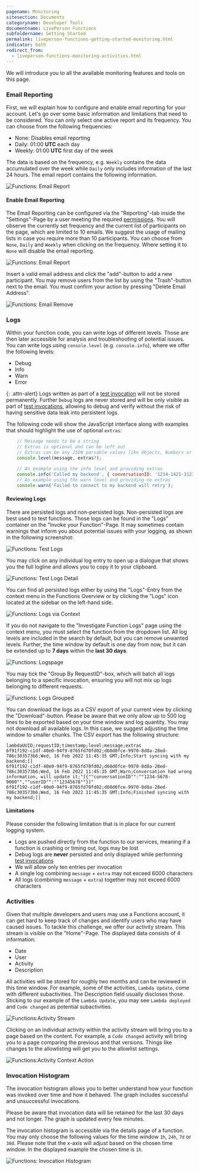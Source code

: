 ```yaml
---
pagename: Monitoring
sitesection: Documents
categoryname: Developer Tools
documentname: LivePerson Functions
subfoldername: Getting Started
permalink: liveperson-functions-getting-started-monitoring.html
indicator: both
redirect_from:
  - liveperson-functions-monitoring-activities.html
---
```


We will introduce you to all the available monitoring features and tools on this page.

### Email Reporting

First, we will explain how to configure and enable email reporting for your account. Let's go over some basic information and limitations that need to be considered.
You can only select one active report and its frequency. You can choose from the following frequencies:

* None: Disables email reporting
* Daily: 01:00 **UTC** each day
* Weekly: 01:00 **UTC** first day of the week

The data is based on the frequency, e.g. `Weekly` contains the data accumulated over the week while `Daily` only includes information of the last 24 hours. The email report contains the following information.

<img class="fancyimage" alt="Functions: Email Report" src="img/functions/functions_reporting_email_report.png">

#### Enable Email Reporting

The Email Reporting can be configured via the "Reporting"-tab inside the "Settings"-Page by a user meeting the required [permissions](liveperson-functions-permission-system.html). You will observe the currently set frequency and the current list of participants on the page, which are limited to 10 emails. We suggest the usage of mailing lists in case you require more than 10 participants. You can choose from `None`, `Daily` and `Weekly` when clicking on the frequency. Where setting it to `None` will disable the email reporting.

<img class="fancyimage" alt="Functions: Email Report" src="img/functions/functions_reporting_email_configure.png">

Insert a valid email address and click the "add"-button to add a new participant.
You may remove users from the list by using the "Trash"-button next to the email. You must confirm your action by pressing "Delete Email Address".

<img class="fancyimage" alt="Functions: Email Remove" src="img/functions/functions_reporting_email_delete.png">

### Logs

Within your function code, you can write logs of different levels. Those are then later accessible for analysis and troubleshooting of potential issues. You can write logs using `console.level` (e.g. `console.info`), where we offer the following levels:

* Debug
* Info
* Warn
* Error

{: .attn-alert}
Logs written as part of a [test invocation](liveperson-functions-getting-started-your-first-function.html#test) will not be stored permanently. Further `Debug` logs are never stored and will be only visible as part of [test invocations](liveperson-functions-getting-started-your-first-function.html#test), allowing to debug and verify without the risk of having sensitive data leak into persistent logs.

The following code will show the JavaScript interface along with examples that should highlight the use of optional `extras`:

```javascript
    // Message needs to be a string
    // Extras is optional and can be left out
    // Extras can be any JSON parsable values like Objects, Numbers or Strings
    console.level(message, extras?);

    // An example using the info level and providing extras
    console.info('Called my backend', { conversationID: '1234-1421-3123', userID: '1234567' });
    // An example using the warn level and providing no extras
    console.warn('Failed to connect to my backend will retry');
```

#### Reviewing Logs

There are persisted logs and non-persisted logs. Non-persisted logs are best used to test functions. Those logs can be found in the "Logs" container on the "Invoke your Function"-Page. It may sometimes contain warnings that inform you about potential issues with your logging, as shown in the following screenshot:

<img class="fancyimage" alt="Functions: Test Logs" src="img/functions/functions_reporting_logs_test.png">

You may click on any individual log entry to open up a dialogue that shows you the full logline and allows you to copy it to your clipboard.

<img class="fancyimage" alt="Functions: Test Logs Detail" src="img/functions/functions_reporting_logs_test_detail.png">

You can find all persisted logs either by using the "Logs"-Entry from the context menu in the Functions Overview or by clicking the "Logs" icon located at the sidebar on the left-hand side.

<img alt="Functions: Logs via Context" src="img/functions/functions_reporting_logs_via_context.png">

If you do not navigate to the "Investigate Function Logs" page using the context menu, you must select the function from the dropdown list. All log levels are included in the search by default, but you can remove unwanted levels. Further, the time window by default is one day from now, but it can be extended up to **7 days** within the **last 30 days**.

<img alt="Functions: Logspage" src="img/functions/functions_reporting_logs.png">

You may tick the "Group By RequestID"-box, which will batch all logs belonging to a specific invocation, ensuring you will not mix up logs belonging to different requests.

<img alt="Functions: Logs Grouped" src="img/functions/functions_reporting_logs_grouped.png">

You can download the logs as a CSV export of your current view by clicking the "Download"-button. Please be aware that we only allow up to 500 log lines to be exported based on your time window and log quantity. You may not download all available logs. In this case, we suggest adjusting the time window to smaller chunks. The CSV export has the following structure:

```csv
lambdaUUID;requestID;timestamp;level;message;extras
6f91f192-c1df-40e0-94f9-8765fd70fd02;d60d0fce-9970-8d8a-28ed-786c303573b6;Wed, 16 Feb 2022 11:45:35 GMT;Info;Start syncing with my backend;[]
6f91f192-c1df-40e0-94f9-8765fd70fd02;d60d0fce-9970-8d8a-28ed-786c303573b6;Wed, 16 Feb 2022 11:45:35 GMT;Warn;Conversation had wrong information, will update it;"[{""conversationID"":""1234-5678-9000"",""userID"":""12345678""}]"
6f91f192-c1df-40e0-94f9-8765fd70fd02;d60d0fce-9970-8d8a-28ed-786c303573b6;Wed, 16 Feb 2022 11:45:35 GMT;Info;Finished syncing with my backend;[]
```

#### Limitations

Please consider the following limitation that is in place for our current logging system.

* Logs are pushed directly from the function to our services, meaning if a function is crashing or timing out, logs may be lost
* Debug logs are **never** persisted and only displayed while performing [test invocations](liveperson-functions-getting-started-your-first-function.html#test)
* We will allow only ten entries per invocation
* A single log combining `message` + `extra` may not exceed 6000 characters
* All logs (combining `message` + `extra`) together may not exceed 6000 characters

### Activities

Given that multiple developers and users may use a Functions account, it can get hard to keep track of changes and identify users who may have caused issues. To tackle this challenge, we offer our activity stream. This stream is visible on the "Home"-Page. The displayed data consists of 4 information:

* Date
* User
* Activity
* Description

All activities will be stored for roughly two months and can be reviewed in this time window. For example, some of the activities, `Lambda Update`, come with different subactivities. The Description field usually discloses those. Sticking to our example of the `Lambda Update`, you may see `Lambda deployed` and `Code changed` as potential subactivities.

<img alt="Functions:Activity Stream" src="img/functions/functions_reporting_activities.png">

Clicking on an individual activity within the activity stream will bring you to a page based on the content. For example, a `Code changed` activity will bring you to a page comparing the previous and that versions. Things like changes to the allowlisting will get you to the allowlist settings.

<img alt="Functions:Activity Context Action" src="img/functions/functions_reporting_activties_context_action.png">

### Invocation Histogram

The invocation histogram allows you to better understand how your function was invoked over time and how it behaved. The graph includes successful and unsuccessful invocations.

Please be aware that invocation data will be retained for the last 30 days and not longer. The graph is updated every few minutes.

The invocation histogram is accessible via the details page of a function. You may only choose the following values for the time window `1h`, `24h`, `7d` or `30d`. Please note that the x-axis will adjust based on the chosen time window. In the displayed example the chosen time is `1h`.

<img alt="Functions: Invocation Histogram" src="img/functions/functions_reporting_invocation_histogram.png">
